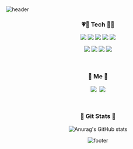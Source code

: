 ### 

![header](https://capsule-render.vercel.app/api?type=slice&color=E3A6AE&height=250&section=header&text=Soyoung%20Lee&fontSize=90&fontColor=5f5f5f)

<h3 align="center">💗🤍 Tech 🤍💗</h3>
<p align="center">
<img src="https://img.shields.io/badge/Android-3DDC84?style=flat-square&logo=Android&logoColor=white"/> <img src="https://img.shields.io/badge/kotlin-%230095D5.svg?style=flat-square&logo=kotlin&logoColor=white"/> <img src="https://img.shields.io/badge/java-%23ED8B00.svg?style=flat-square&logo=java&logoColor=white"/> <img src="https://img.shields.io/badge/swift-F05138.svg?style=flat-square&logo=Swift&logoColor=white"/> <img src="https://img.shields.io/badge/iOS-000000.svg?style=flat-square&logo=apple&logoColor=white"/> 
</p>
<p align="center"><img src="https://img.shields.io/badge/javascript-%23323330.svg?style=flat-square&logo=javascript&logoColor=23F7DF1E"/> <img src="https://img.shields.io/badge/html5-%23E34F26.svg?style=flat-square&logo=html5&logoColor=white"/> <img src="https://img.shields.io/badge/c-%2300599C.svg?style=flat-square&logo=C&logoColor=white"/> <img src="https://img.shields.io/badge/c++-%2300599C.svg?style=flat-square&logo=c%2B%2B&logoColor=white"/> 
</p>
<br>
  <h3 align="center"> 🌹 Me 🌹 </h3>
<p align="center">
  <a href="https://velog.io/@soyoung-dev"><img src="https://img.shields.io/badge/블로그%20♡-11B48A?style=flat-square&logo=Vimeo&logoColor=white&link=https://velog.io/@hyeinisfree"/></a>&nbsp
  <a href="mailto:star10147@gmail.com"><img src="https://img.shields.io/badge/soyounglee.dev@gmail.com-d14836?style=flat-square&logo=Gmail&logoColor=white&link=star10147@gmail.com"/></a>
</p>
<br>
  
<div align="center">
  <h3 align="center"> 💜 Git Stats 💜 </h3>
  
![Anurag's GitHub stats](https://github-readme-stats.vercel.app/api?username=soyoung-dev&show_icons=true&theme=buefy)
  
![footer](https://capsule-render.vercel.app/api?type=slice&color=E3A6AE&height=250&section=footer&&fontSize=90)


<!--
**soyoung-dev/soyoung-dev** is a ✨ _special_ ✨ repository because its `README.md` (this file) appears on your GitHub profile.

Here are some ideas to get you started:

- 🔭 I’m currently working on ...
- 🌱 I’m currently learning ...
- 👯 I’m looking to collaborate on ...
- 🤔 I’m looking for help with ...
- 💬 Ask me about ...
- 📫 How to reach me: ...
- 😄 Pronouns: ...
- ⚡ Fun fact: ...
-->

